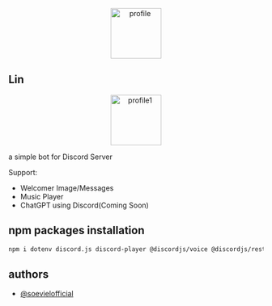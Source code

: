 <p align="center" width="100%">
    <img height="100px" src="https://assets-global.website-files.com/6257adef93867e50d84d30e2/636e0b5061df29d55a92d945_full_logo_blurple_RGB.svg" alt="profile">
</p>

## Lin
<p align="center" width="100%">
    <img height="100px" src="https://i.imgur.com/wQFA35d.png" alt="profile1">
</p>
a simple bot for Discord Server

Support:
- Welcomer Image/Messages
- Music Player
- ChatGPT using Discord(Coming Soon)

## npm packages installation

```bash
npm i dotenv discord.js discord-player @discordjs/voice @discordjs/rest @discordjs/opus @discordjs/builders
```
## authors

- [@soevielofficial](https://github.com/soevielofficial)
